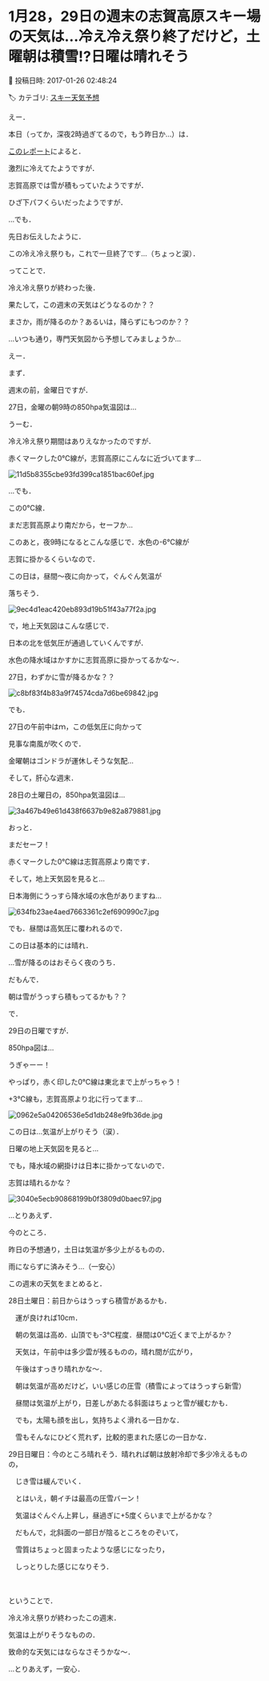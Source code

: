 # 1月28，29日の週末の志賀高原スキー場の天気は…冷え冷え祭り終了だけど，土曜朝は積雪!?日曜は晴れそう

📅 投稿日時: 2017-01-26 02:48:24

🏷️ カテゴリ: [スキー天気予想](c6554f5c3c106093b511a8daae23757e8.md)

えー．


本日（ってか，深夜2時過ぎてるので，もう昨日か…）は．


[このレポート](http://red.ap.teacup.com/applet/gokurakuskier/20170125/archive)によると．


激烈に冷えてたようですが．


志賀高原では雪が積もっていたようですが．


ひざ下パフくらいだったようですが．





…でも．


先日お伝えしたように．


この冷え冷え祭りも，これで一旦終了です…（ちょっと涙）．





ってことで．


冷え冷え祭りが終わった後．


果たして，この週末の天気はどうなるのか？？


まさか，雨が降るのか？あるいは，降らずにもつのか？？


…いつも通り，専門天気図から予想してみましょうか…





えー．


まず．


週末の前，金曜日ですが．


27日，金曜の朝9時の850hpa気温図は…


うーむ．


冷え冷え祭り期間はありえなかったのですが．


赤くマークした0℃線が，志賀高原にこんなに近づいてます…




![11d5b8355cbe93fd399ca1851bac60ef.jpg](images/11d5b8355cbe93fd399ca1851bac60ef.jpg)




…でも．


この0℃線．


まだ志賀高原より南だから，セーフか…





このあと，夜9時になるとこんな感じで．水色の-6℃線が


志賀に掛かるくらいなので．


この日は，昼間～夜に向かって，ぐんぐん気温が


落ちそう．




![9ec4d1eac420eb893d19b51f43a77f2a.jpg](images/9ec4d1eac420eb893d19b51f43a77f2a.jpg)







で，地上天気図はこんな感じで．


日本の北を低気圧が通過していくんですが．


水色の降水域はかすかに志賀高原に掛かってるかな～．


27日，わずかに雪が降るかな？？




![c8bf83f4b83a9f74574cda7d6be69842.jpg](images/c8bf83f4b83a9f74574cda7d6be69842.jpg)




でも．


27日の午前中はｍ，この低気圧に向かって


見事な南風が吹くので．


金曜朝はゴンドラが運休しそうな気配…





そして，肝心な週末．


28日の土曜日の，850hpa気温図は…




![3a467b49e61d438f6637b9e82a879881.jpg](images/3a467b49e61d438f6637b9e82a879881.jpg)




おっと．


まだセーフ！


赤くマークした0℃線は志賀高原より南です．





そして，地上天気図を見ると…


日本海側にうっすら降水域の水色がありますね…




![634fb23ae4aed7663361c2ef690990c7.jpg](images/634fb23ae4aed7663361c2ef690990c7.jpg)




でも．昼間は高気圧に覆われるので．


この日は基本的には晴れ．


…雪が降るのはおそらく夜のうち．


だもんで．


朝は雪がうっすら積もってるかも？？





で．


29日の日曜ですが．


850hpa図は…


うぎゃーー！


やっぱり，赤く印した0℃線は東北まで上がっちゃう！


+3℃線も，志賀高原より北に行ってます…




![0962e5a04206536e5d1db248e9fb36de.jpg](images/0962e5a04206536e5d1db248e9fb36de.jpg)




この日は…気温が上がりそう（涙）．





日曜の地上天気図を見ると…


でも，降水域の網掛けは日本に掛かってないので．


志賀は晴れるかな？




![3040e5ecb90868199b0f3809d0baec97.jpg](images/3040e5ecb90868199b0f3809d0baec97.jpg)







…とりあえず．


今のところ．


昨日の予想通り，土日は気温が多少上がるものの．


雨にならずに済みそう…（一安心）





この週末の天気をまとめると．





28日土曜日：前日からはうっすら積雪があるかも．


　運が良ければ10cm．


　朝の気温は高め．山頂でも-3℃程度．昼間は0℃近くまで上がるか？


　天気は，午前中は多少雲が残るものの，晴れ間が広がり，


　午後はすっきり晴れかな～．


　朝は気温が高めだけど，いい感じの圧雪（積雪によってはうっすら新雪）


　昼間は気温が上がり，日差しがあたる斜面はちょっと雪が緩むかも．


　でも，太陽も顔を出し，気持ちよく滑れる一日かな．


　雪もそんなにひどく荒れず，比較的恵まれた感じの一日かな．





29日日曜日：今のところ晴れそう．晴れれば朝は放射冷却で多少冷えるものの，


　じき雪は緩んでいく．


　とはいえ，朝イチは最高の圧雪バーン！


　気温はぐんぐん上昇し，昼過ぎに+5度くらいまで上がるかな？


　だもんで，北斜面の一部日が陰るところをのぞいて，


　雪質はちょっと固まったような感じになったり，


　しっとりした感じになりそう．


　


ということで．


冷え冷え祭りが終わったこの週末．


気温は上がりそうなものの．


致命的な天気にはならなさそうかな～．


…とりあえず，一安心．
